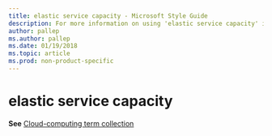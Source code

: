 ```yaml
---
title: elastic service capacity - Microsoft Style Guide
description: For more information on using 'elastic service capacity' in Microsoft documents, see 'Cloud-computing term collection.'
author: pallep
ms.author: pallep
ms.date: 01/19/2018
ms.topic: article
ms.prod: non-product-specific
---
```


# elastic service capacity

**See** [Cloud-computing term collection](~/a-z-word-list-term-collections/term-collections/cloud-computing-terms.md)
